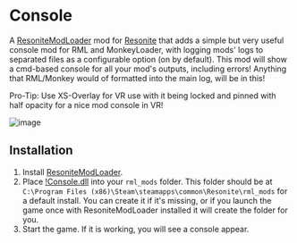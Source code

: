 # Console

A [ResoniteModLoader](https://github.com/resonite-modding-group/ResoniteModLoader) mod for [Resonite](https://resonite.com/) that adds a simple but very useful console mod for RML and MonkeyLoader, with logging mods' logs to separated files as a configurable option (on by default).
This mod will show a cmd-based console for all your mod's outputs, including errors! Anything that RML/Monkey would of formatted into the main log, will be in this!

Pro-Tip: Use XS-Overlay for VR use with it being locked and pinned with half opacity for a nice mod console in VR!

![image](https://github.com/user-attachments/assets/60eb647e-57d2-4006-b4b7-fb0d52f8f4b8)

## Installation
1. Install [ResoniteModLoader](https://github.com/resonite-modding-group/ResoniteModLoader).
1. Place [!Console.dll](https://github.com/KannyaResonite/Console/releases/latest/download/Console.dll) into your `rml_mods` folder. This folder should be at `C:\Program Files (x86)\Steam\steamapps\common\Resonite\rml_mods` for a default install. You can create it if it's missing, or if you launch the game once with ResoniteModLoader installed it will create the folder for you.
1. Start the game. If it is working, you will see a console appear.
